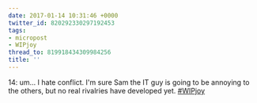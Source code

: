 ```yaml
---
date: 2017-01-14 10:31:46 +0000
twitter_id: 820292330297192453
tags:
- micropost
- WIPjoy
thread_to: 819918434309984256
title: ''
---
```


14: um… I hate conflict. I'm sure Sam the IT guy is going to be annoying to the others, but no real rivalries have developed yet. [#WIPjoy](https://twitter.com/hashtag/WIPjoy)
